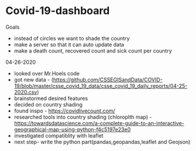 # Covid-19-dashboard

Goals
- instead of circles we want to shade the country
- make a server so that it can auto update data
- make a death count, recovered count and sick count per country



04-26-2020
- looked over Mr.Hoels code
- got new data - (https://github.com/CSSEGISandData/COVID-19/blob/master/csse_covid_19_data/csse_covid_19_daily_reports/04-25-2020.csv)
- brainstormed desired features
- decided on country shading
- found inspo - https://covidlivecount.com/
- researched tools into country shading (chloroplth map) - https://towardsdatascience.com/a-complete-guide-to-an-interactive-geographical-map-using-python-f4c5197e23e0
- investigated compatiblity with leaflet
- next step- write the python part(pandas,geopandas,leaflet and Geojson) 
